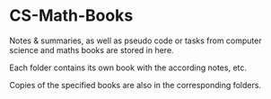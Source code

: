 # CS-Math-Books

Notes &amp; summaries, as well as pseudo code or tasks from computer science and maths books are stored in here.

Each folder contains its own book with the according notes, etc.

Copies of the specified books are also in the corresponding folders.

